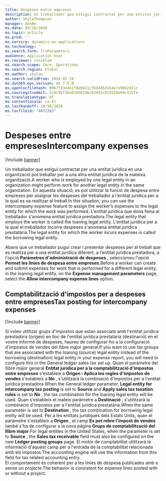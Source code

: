 ```yaml
---
title: Despeses entre empreses
description: Un treballador que estigui contractat per una entitat jurídica en una organització pot treballar per a una altra entitat jurídica de la mateixa organització. En aquesta situació, es pot utilitzar la funció de despesa entre empreses per assignar les despeses del treballador a l'entitat jurídica per a la qual es va realitzar el treball.
author: ShylaThompson
manager: AnnBe
ms.date: 05/20/2020
ms.topic: article
ms.prod: ''
ms.service: dynamics-ax-applications
ms.technology: ''
ms.search.form: TrvParameters
audience: Application User
ms.reviewer: roschlom
ms.search.scope: Core, Operations
ms.search.region: Global
ms.author: shylaw
ms.search.validFrom: 2016-02-28
ms.dyn365.ops.version: AX 7.0.0
ms.openlocfilehash: 0967f23e4e1f8e0431c55d4d54554e7e90e2451c
ms.sourcegitcommit: 5c4c9bf3ba018562d6cb3443c01d550489c415fa
ms.translationtype: HT
ms.contentlocale: ca-ES
ms.lasthandoff: 10/16/2020
ms.locfileid: "4072363"
---
```

# <a name="intercompany-expenses"></a><span data-ttu-id="63e19-104">Despeses entre empreses</span><span class="sxs-lookup"><span data-stu-id="63e19-104">Intercompany expenses</span></span>

[!include [banner](../includes/banner.md)]

<span data-ttu-id="63e19-105">Un treballador que estigui contractat per una entitat jurídica en una organització pot treballar per a una altra entitat jurídica de la mateixa organització.</span><span class="sxs-lookup"><span data-stu-id="63e19-105">A worker who is employed by one legal entity in an organization might perform work for another legal entity in the same organization.</span></span> <span data-ttu-id="63e19-106">En aquesta situació, es pot utilitzar la funció de despesa entre empreses per assignar les despeses del treballador a l'entitat jurídica per a la qual es va realitzar el treball.</span><span class="sxs-lookup"><span data-stu-id="63e19-106">In this situation, you can use the intercompany expense feature to assign the worker’s expenses to the legal entity for which the work was performed.</span></span> <span data-ttu-id="63e19-107">L'entitat jurídica que dona feina al treballador s'anomena entitat jurídica prestadora.</span><span class="sxs-lookup"><span data-stu-id="63e19-107">The legal entity that employs the worker is called the loaning legal entity.</span></span> <span data-ttu-id="63e19-108">L'entitat jurídica per a la qual el treballador incorre despeses s'anomena entitat jurídica prestatària.</span><span class="sxs-lookup"><span data-stu-id="63e19-108">The legal entity for which the worker incurs expenses is called the borrowing legal entity.</span></span> 

<span data-ttu-id="63e19-109">Abans que un treballador pugui crear i presentar despeses per al treball que es realitza per a una entitat jurídica diferent, a l'entitat jurídica prestadora, a l'opció **Paràmetres d'administració de despeses** , seleccioneu l'opció **Permet les línies de despesa entre empreses**.</span><span class="sxs-lookup"><span data-stu-id="63e19-109">Before a worker can create and submit expenses for work that is performed for a different legal entity, in the loaning legal entity, on the **Expense management parameters** page, select the **Allow intercompany expense lines** option.</span></span> 

## <a name="tax-posting-for-intercompany-expenses"></a><span data-ttu-id="63e19-110">Comptabilització d'impostos per a despeses entre empreses</span><span class="sxs-lookup"><span data-stu-id="63e19-110">Tax posting for intercompany expenses</span></span>

[!include [banner](../includes/banner.md)]

<span data-ttu-id="63e19-111">Si voleu utilitzar grups d'impostos que estan associats amb l'entitat jurídica prestadora (origen) en lloc de l'entitat jurídica prestatària (destinació) en el vostre informe de despeses, haureu de configurar-ho a la configuració d'impostos de vendes del llibre major general.</span><span class="sxs-lookup"><span data-stu-id="63e19-111">If you want to use tax groups that are associated with the loaning (source) legal entity instead of the borrowing (destination) legal entity in your expense report, you will need to configure this in the General ledger sales tax set up.</span></span> <span data-ttu-id="63e19-112">Quan el paràmetre del llibre major general **Entitat jurídica per a la comptabilització d'impostos entre empreses** s'estableix a **Origen** i **Aplica les regles d'impostos de vendes** s'estableix a **No** , s'utilitzarà la combinació d'impostos per a l'entitat jurídica prestadora.</span><span class="sxs-lookup"><span data-stu-id="63e19-112">When the General ledger parameter, **Legal entity for intercompany tax posting** is set to **Source** and **Apply sales tax taxation rules** is set to **No** , the tax combination for the loaning legal entity will be used.</span></span> <span data-ttu-id="63e19-113">Quan s'estableix el mateix paràmetre a **Destinació** , s'utilitzarà la combinació d'impostos per a l'entitat jurídica prestatària.</span><span class="sxs-lookup"><span data-stu-id="63e19-113">When the same parameter is set to **Destination** , the tax combination for borrowing legal entity will be used.</span></span> <span data-ttu-id="63e19-114">Per a les entitats jurídiques dels Estats Units, quan el paràmetre s'estableix a **Origen** , el camp **Es pot rebre l'impost de vendes** també s'ha de configurar a la nova pàgina **Grups de comptabilització del llibre major**.</span><span class="sxs-lookup"><span data-stu-id="63e19-114">For legal entities in the United States, when the parameter is set to **Source** , the **Sales tax receivable** field must also be configured on the new **Ledger posting groups** page.</span></span> <span data-ttu-id="63e19-115">El motor de comptabilitat utilitzarà la informació d'aquest camp per a l'entrada de la comptabilitat relacionada amb els impostos.</span><span class="sxs-lookup"><span data-stu-id="63e19-115">The accounting engine will use the information from this field for tax related accounting entry.</span></span>   
<span data-ttu-id="63e19-116">El comportament és coherent per a les línies de despesa publicades amb o sense un projecte.</span><span class="sxs-lookup"><span data-stu-id="63e19-116">The behavior is consistent for expense lines posted with or without a project.</span></span>  
